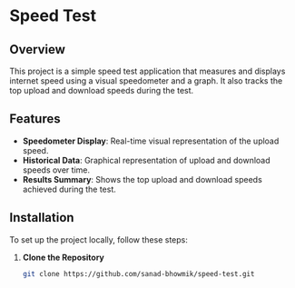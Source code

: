 # Speed Test

## Overview

This project is a simple speed test application that measures and displays internet speed using a visual speedometer and a graph. It also tracks the top upload and download speeds during the test.

## Features

- **Speedometer Display**: Real-time visual representation of the upload speed.
- **Historical Data**: Graphical representation of upload and download speeds over time.
- **Results Summary**: Shows the top upload and download speeds achieved during the test.

## Installation

To set up the project locally, follow these steps:

1. **Clone the Repository**

   ```bash
   git clone https://github.com/sanad-bhowmik/speed-test.git
